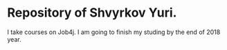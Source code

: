 # Repository of Shvyrkov Yuri.

I take courses on Job4j. I am going to finish my studing by the end of 2018 year.
